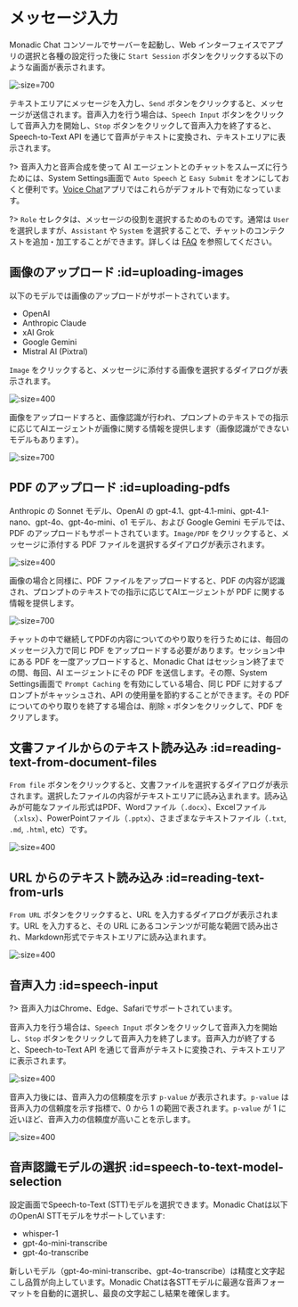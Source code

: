 # メッセージ入力

Monadic Chat コンソールでサーバーを起動し、Web インターフェイスでアプリの選択と各種の設定行った後に `Start Session` ボタンをクリックする以下のような画面が表示されます。

![](../assets/images/monadic-chat-message-input.png ':size=700')

テキストエリアにメッセージを入力し、`Send` ボタンをクリックすると、メッセージが送信されます。音声入力を行う場合は、`Speech Input` ボタンをクリックして音声入力を開始し、`Stop` ボタンをクリックして音声入力を終了すると、Speech-to-Text API を通じて音声がテキストに変換され、テキストエリアに表示されます。

?> 音声入力と音声合成を使って AI エージェントとのチャットをスムーズに行うためには、System Settings画面で `Auto Speech` と `Easy Submit` をオンにしておくと便利です。[Voice Chat](./basic-apps.md#voice-chat)アプリではこれらがデフォルトで有効になっています。

?> `Role` セレクタは、メッセージの役割を選択するためのものです。通常は `User` を選択しますが、`Assistant` や `System` を選択することで、チャットのコンテクストを追加・加工することができます。詳しくは [FAQ](../faq/faq-user-interface.md) を参照してください。

## 画像のアップロード :id=uploading-images

以下のモデルでは画像のアップロードがサポートされています。

- OpenAI
- Anthropic Claude
- xAI Grok
- Google Gemini
- Mistral AI (Pixtral)

`Image` をクリックすると、メッセージに添付する画像を選択するダイアログが表示されます。

![](../assets/images/monadi-chat-image-attachment.png ':size=400')

画像をアップロードすろと、画像認識が行われ、プロンプトのテキストでの指示に応じてAIエージェントが画像に関する情報を提供します（画像認識ができないモデルもあります）。

![](../assets/images/monadic-chat-message-with-pics.png ':size=700')

## PDF のアップロード :id=uploading-pdfs

Anthropic の Sonnet モデル、OpenAI の gpt-4.1、gpt-4.1-mini、gpt-4.1-nano、gpt-4o、gpt-4o-mini、o1 モデル、および Google Gemini モデルでは、PDF のアップロードもサポートされています。`Image/PDF` をクリックすると、メッセージに添付する PDF ファイルを選択するダイアログが表示されます。

![](../assets/images/monadi-chat-pdf-attachment.png ':size=400')

画像の場合と同様に、PDF ファイルをアップロードすると、PDF の内容が認識され、プロンプトのテキストでの指示に応じてAIエージェントが PDF に関する情報を提供します。

![](../assets/images/monadic-chat-chat-about-pdf.png ':size=700')

チャットの中で継続してPDFの内容についてのやり取りを行うためには、毎回のメッセージ入力で同じ PDF をアップロードする必要があります。セッション中にある PDF を一度アップロードすると、Monadic Chat はセッション終了までの間、毎回、AI エージェントにその PDF を送信します。その際、System Settings画面で `Prompt Caching` を有効にしている場合、同じ PDF に対するプロンプトがキャッシュされ、API の使用量を節約することができます。その PDF についてのやり取りを終了する場合は、削除 `×` ボタンをクリックして、PDF をクリアします。

## 文書ファイルからのテキスト読み込み :id=reading-text-from-document-files

`From file` ボタンをクリックすると、文書ファイルを選択するダイアログが表示されます。選択したファイルの内容がテキストエリアに読み込まれます。読み込みが可能なファイル形式はPDF、Wordファイル（`.docx`）、Excelファイル（.`xlsx`）、PowerPointファイル（`.pptx`）、さまざまなテキストファイル（`.txt`, `.md`, `.html`, etc）です。

![](../assets/images/monadic-chat-extract-from-file.png ':size=400')

## URL からのテキスト読み込み :id=reading-text-from-urls

`From URL` ボタンをクリックすると、URL を入力するダイアログが表示されます。URL を入力すると、その URL にあるコンテンツが可能な範囲で読み出され、Markdown形式でテキストエリアに読み込まれます。

![](../assets/images/monadic-chat-extract-from-url.png ':size=400')

## 音声入力 :id=speech-input

?> 音声入力はChrome、Edge、Safariでサポートされています。

音声入力を行う場合は、`Speech Input` ボタンをクリックして音声入力を開始し、`Stop` ボタンをクリックして音声入力を終了します。音声入力が終了すると、Speech-to-Text API を通じて音声がテキストに変換され、テキストエリアに表示されます。

![](../assets/images/voice-input-stop.png ':size=400')

音声入力後には、音声入力の信頼度を示す `p-value` が表示されます。`p-value` は音声入力の信頼度を示す指標で、0 から 1 の範囲で表されます。`p-value` が 1 に近いほど、音声入力の信頼度が高いことを示します。

![](../assets/images/voice-p-value.png ':size=400')

## 音声認識モデルの選択 :id=speech-to-text-model-selection

設定画面でSpeech-to-Text (STT)モデルを選択できます。Monadic Chatは以下のOpenAI STTモデルをサポートしています:
- whisper-1
- gpt-4o-mini-transcribe
- gpt-4o-transcribe

新しいモデル（gpt-4o-mini-transcribe、gpt-4o-transcribe）は精度と文字起こし品質が向上しています。Monadic Chatは各STTモデルに最適な音声フォーマットを自動的に選択し、最良の文字起こし結果を確保します。
